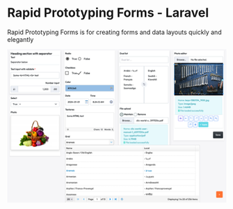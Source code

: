 # Rapid Prototyping Forms - Laravel

Rapid Prototyping Forms is for creating forms and data layouts quickly and elegantly

![form_fields](install/media/form_fields.png)


